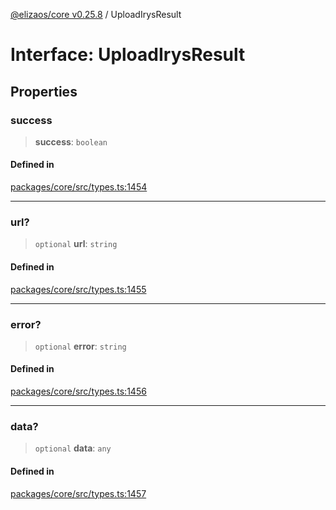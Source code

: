 [@elizaos/core v0.25.8](../index.md) / UploadIrysResult

# Interface: UploadIrysResult

## Properties

### success

> **success**: `boolean`

#### Defined in

[packages/core/src/types.ts:1454](https://github.com/elizaOS/eliza/blob/main/packages/core/src/types.ts#L1454)

***

### url?

> `optional` **url**: `string`

#### Defined in

[packages/core/src/types.ts:1455](https://github.com/elizaOS/eliza/blob/main/packages/core/src/types.ts#L1455)

***

### error?

> `optional` **error**: `string`

#### Defined in

[packages/core/src/types.ts:1456](https://github.com/elizaOS/eliza/blob/main/packages/core/src/types.ts#L1456)

***

### data?

> `optional` **data**: `any`

#### Defined in

[packages/core/src/types.ts:1457](https://github.com/elizaOS/eliza/blob/main/packages/core/src/types.ts#L1457)
